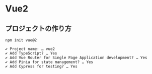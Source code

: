 # Vue2

## プロジェクトの作り方
```
npm init vue@2
```
```
✔ Project name: … vue2
✔ Add TypeScript? … Yes
✔ Add Vue Router for Single Page Application development? … Yes
✔ Add Pinia for state management? … Yes
✔ Add Cypress for testing? … Yes
```
